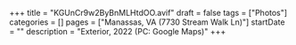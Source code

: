+++
title = "KGUnCr9w2ByBnMLHtdOO.avif"
draft = false
tags = ["Photos"]
categories = []
pages = ["Manassas, VA (7730 Stream Walk Ln)"]
startDate = ""
description = "Exterior, 2022 (PC: Google Maps)"
+++
